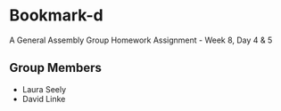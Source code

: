 # Bookmark-d

A General Assembly Group Homework Assignment - Week 8, Day 4 & 5

## Group Members

- Laura Seely
- David Linke
